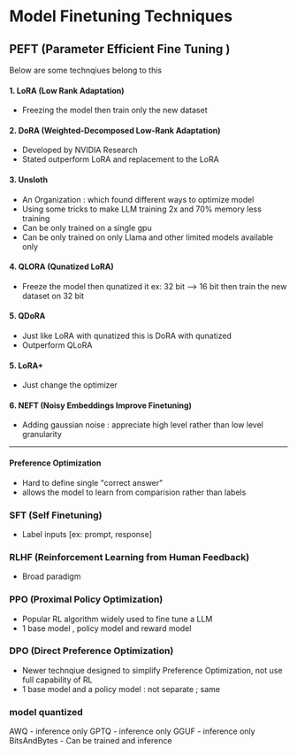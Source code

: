 # Model Finetuning Techniques

## PEFT (Parameter Efficient Fine Tuning )
Below are some technqiues belong to this 


#### 1. LoRA (Low Rank Adaptation) 
- Freezing the model then train only the new dataset 


#### 2. DoRA (Weighted-Decomposed Low-Rank Adaptation)
- Developed by NVIDIA Research 
- Stated outperform LoRA and replacement to the LoRA


#### 3. Unsloth 
- An Organization : which found different ways to optimize model 
- Using some tricks to make LLM training 2x and 70% memory less training
- Can be only trained on a single gpu 
- Can be only trained on only Llama and other limited models available only 


#### 4. QLORA (Qunatized LoRA)
- Freeze the model then qunatized it ex: 32 bit --> 16 bit then train the new dataset on 32 bit


#### 5. QDoRA  
- Just like LoRA with qunatized this is DoRA with qunatized
- Outperform QLoRA


#### 5. LoRA+
- Just change the optimizer 


#### 6. NEFT (Noisy Embeddings Improve Finetuning)
- Adding gaussian noise : appreciate high level rather than low level granularity 


****** 


#### Preference Optimization
- Hard to define single "correct answer"
- allows the model to learn from comparision rather than labels 


### SFT (Self Finetuning)
- Label inputs  [ex: prompt, response]


### RLHF (Reinforcement Learning from Human Feedback)
- Broad paradigm


### PPO (Proximal Policy Optimization)
- Popular RL algorithm widely used to fine tune a LLM 
- 1 base model , policy model and reward model 


### DPO (Direct Preference Optimization)
- Newer technqiue designed to simplify Preference Optimization, not use full capability of RL 
- 1 base model and a policy model : not separate ; same 


### model quantized
AWQ - inference only 
GPTQ - inference only
GGUF - inference only
BitsAndBytes - Can be trained and inference
